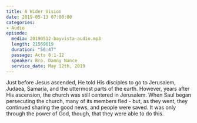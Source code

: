 ```yaml
---
title: A Wider Vision
date: 2019-05-13 07:00:00
categories:
- Audio
episode:
  media: 20190512-bayvista-audio.mp3
  length: 21569619
  duration: "56:47"
  passage: Acts 8:1-12
  speaker: Bro. Danny Nance
  service_date: May 12th, 2019
---
```

Just before Jesus ascended, He told His disciples to go to Jerusalem, Judaea, Samaria, and the uttermost parts of the earth. However, years after His ascension, the church was still centered in Jerusalem. When Saul began persecuting the church, many of its members fled - but, as they went, they continued sharing the good news, and people were saved. It was only through the power of God, though, that they were able to do this.
